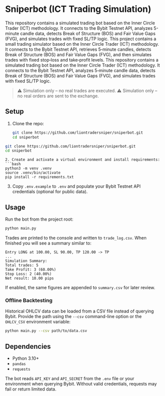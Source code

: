 # Sniperbot (ICT Trading Simulation)

This repository contains a simulated trading bot based on the Inner Circle Trader (ICT) methodology. It connects to the Bybit Testnet API, analyzes 5-minute candle data, detects Break of Structure (BOS) and Fair Value Gaps (FVG), and simulates trades with fixed SL/TP logic.
This project contains a small trading simulator based on the Inner Circle Trader (ICT) methodology. It connects to the Bybit Testnet API, retrieves 5‑minute candles, detects Break of Structure (BOS) and Fair Value Gaps (FVG), and then simulates trades with fixed stop‑loss and take‑profit levels.
This repository contains a simulated trading bot based on the Inner Circle Trader (ICT) methodology. It connects to the Bybit Testnet API, analyzes 5‑minute candle data, detects Break of Structure (BOS) and Fair Value Gaps (FVG), and simulates trades with fixed SL/TP logic.

> ⚠️ Simulation only – no real trades are executed.
> ⚠️ Simulation only – no real orders are sent to the exchange.

## Setup

1. Clone the repo:
   ```bash
   git clone https://github.com/liontradersniper/sniperbot.git
   cd sniperbot
```bash
git clone https://github.com/liontradersniper/sniperbot.git
cd sniperbot
```
   ```
2. Create and activate a virtual environment and install requirements:
```bash
python3 -m venv .venv
source .venv/bin/activate
pip install -r requirements.txt
```
3. Copy `.env.example` to `.env` and populate your Bybit Testnet API credentials (optional for public data).

## Usage

Run the bot from the project root:

```bash
python main.py
```

Trades are printed to the console and written to `trade_log.csv`. When finished you will see a summary similar to:

```
Entry LONG at 100.00, SL 90.00, TP 120.00 -> TP
...
Simulation Summary:
Total trades: 5
Take Profit: 3 (60.00%)
Stop Loss: 2 (40.00%)
Net result: 10.00 pips
```

If enabled, the same figures are appended to `summary.csv` for later review.

### Offline Backtesting

Historical OHLCV data can be loaded from a CSV file instead of querying
Bybit. Provide the path using the `--csv` command-line option or the
`OHLCV_CSV` environment variable:

```bash
python main.py --csv path/to/data.csv
```

## Dependencies

- Python 3.10+
- `pandas`
- `requests`

The bot reads `API_KEY` and `API_SECRET` from the `.env` file or your environment when querying Bybit. Without valid credentials, requests may fail or return limited data.
